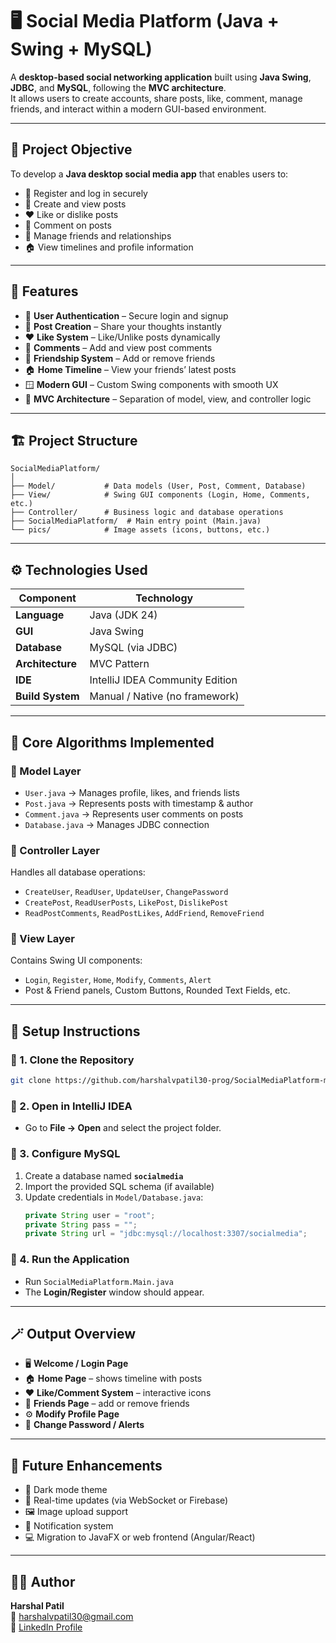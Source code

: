 # 🖥️ Social Media Platform (Java + Swing + MySQL)

A **desktop-based social networking application** built using **Java Swing**, **JDBC**, and **MySQL**, following the **MVC architecture**.  
It allows users to create accounts, share posts, like, comment, manage friends, and interact within a modern GUI-based environment.

---

## 🎯 Project Objective

To develop a **Java desktop social media app** that enables users to:

- 👤 Register and log in securely  
- 📝 Create and view posts  
- ❤️ Like or dislike posts  
- 💬 Comment on posts  
- 👯 Manage friends and relationships  
- 🏠 View timelines and profile information  

---

## 🧩 Features

- 👤 **User Authentication** – Secure login and signup  
- 📝 **Post Creation** – Share your thoughts instantly  
- ❤️ **Like System** – Like/Unlike posts dynamically  
- 💬 **Comments** – Add and view post comments  
- 👯 **Friendship System** – Add or remove friends  
- 🏠 **Home Timeline** – View your friends’ latest posts  
- 🪟 **Modern GUI** – Custom Swing components with smooth UX  
- 🧠 **MVC Architecture** – Separation of model, view, and controller logic  

---

## 🏗️ Project Structure

```
SocialMediaPlatform/
│
├── Model/           # Data models (User, Post, Comment, Database)
├── View/            # Swing GUI components (Login, Home, Comments, etc.)
├── Controller/      # Business logic and database operations
├── SocialMediaPlatform/  # Main entry point (Main.java)
└── pics/            # Image assets (icons, buttons, etc.)
```

---

## ⚙️ Technologies Used

| Component     | Technology                        |
|----------------|-----------------------------------|
| **Language**   | Java (JDK 24)                     |
| **GUI**        | Java Swing                        |
| **Database**   | MySQL (via JDBC)                  |
| **Architecture** | MVC Pattern                     |
| **IDE**        | IntelliJ IDEA Community Edition   |
| **Build System** | Manual / Native (no framework)  |

---

## 🧠 Core Algorithms Implemented

### 🔹 Model Layer
- `User.java` → Manages profile, likes, and friends lists  
- `Post.java` → Represents posts with timestamp & author  
- `Comment.java` → Represents user comments on posts  
- `Database.java` → Manages JDBC connection  

### 🔹 Controller Layer
Handles all database operations:
- `CreateUser`, `ReadUser`, `UpdateUser`, `ChangePassword`  
- `CreatePost`, `ReadUserPosts`, `LikePost`, `DislikePost`  
- `ReadPostComments`, `ReadPostLikes`, `AddFriend`, `RemoveFriend`  

### 🔹 View Layer
Contains Swing UI components:
- `Login`, `Register`, `Home`, `Modify`, `Comments`, `Alert`  
- Post & Friend panels, Custom Buttons, Rounded Text Fields, etc.  

---

## 🧰 Setup Instructions

### 🔸 1. Clone the Repository
```bash
git clone https://github.com/harshalvpatil30-prog/SocialMediaPlatform-miniproject
```

### 🔸 2. Open in IntelliJ IDEA
- Go to **File → Open** and select the project folder.

### 🔸 3. Configure MySQL
1. Create a database named **`socialmedia`**  
2. Import the provided SQL schema (if available)  
3. Update credentials in `Model/Database.java`:
   ```java
   private String user = "root";
   private String pass = "";
   private String url = "jdbc:mysql://localhost:3307/socialmedia";
   ```

### 🔸 4. Run the Application
- Run `SocialMediaPlatform.Main.java`  
- The **Login/Register** window should appear.

---

## 🪄 Output Overview

- 🖥️ **Welcome / Login Page**  
- 🏠 **Home Page** – shows timeline with posts  
- ❤️ **Like/Comment System** – interactive icons  
- 👯 **Friends Page** – add or remove friends  
- ⚙️ **Modify Profile Page**  
- 🔐 **Change Password / Alerts**

---

## 🚀 Future Enhancements

- 🌙 Dark mode theme  
- 🔔 Real-time updates (via WebSocket or Firebase)  
- 🖼️ Image upload support  
- 📨 Notification system  
- 💻 Migration to JavaFX or web frontend (Angular/React)

---

## 👨‍💻 Author

**Harshal Patil**  
📧 [harshalvpatil30@gmail.com](mailto:harshalvpatil30@gmail.com)  
💼 [LinkedIn Profile](https://www.linkedin.com/in/harshal-patil-227882354)
